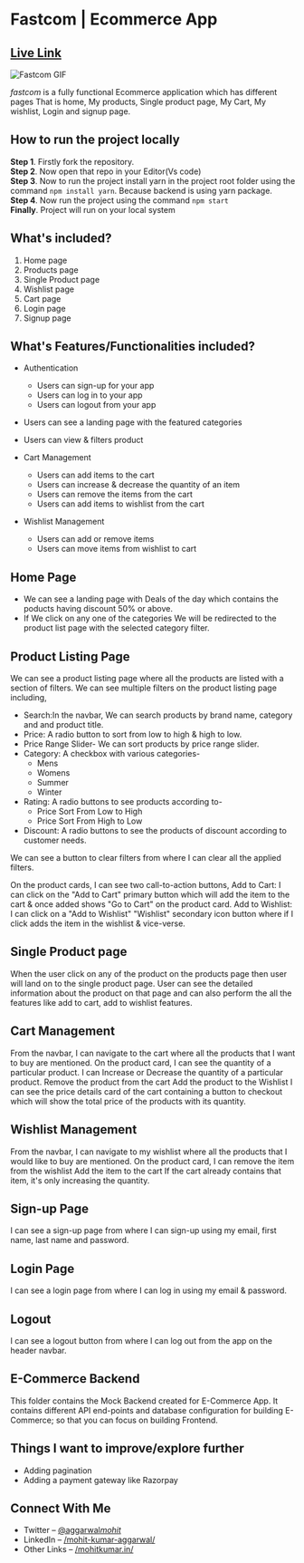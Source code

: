 # Fastcom | Ecommerce App

## [Live Link](https://fastcom.vercel.app/)

![Fastcom GIF](./src//assets/ecom%20gif.gif)

_fastcom_ is a fully functional Ecommerce application which has different pages That is home, My products, Single product page, My Cart, My wishlist, Login and signup page.

## How to run the project locally

**Step 1**. Firstly fork the repository.  
**Step 2**. Now open that repo in your Editor(Vs code)  
**Step 3**. Now to run the project install yarn in the project root folder using the command `npm install yarn`. Because backend is using yarn package.  
**Step 4**. Now run the project using the command `npm start`  
**Finally**. Project will run on your local system

## What's included?

1. Home page
2. Products page
3. Single Product page
4. Wishlist page
5. Cart page
6. Login page
7. Signup page

## What's Features/Functionalities included?

- Authentication

  - Users can sign-up for your app
  - Users can log in to your app
  - Users can logout from your app

- Users can see a landing page with the featured categories
- Users can view & filters product
- Cart Management
  - Users can add items to the cart
  - Users can increase & decrease the quantity of an item
  - Users can remove the items from the cart
  - Users can add items to wishlist from the cart
- Wishlist Management
  - Users can add or remove items
  - Users can move items from wishlist to cart

## Home Page

- We can see a landing page with Deals of the day which contains the poducts having discount 50% or above.
- If We click on any one of the categories We will be redirected to the product list page with the selected category filter.

## Product Listing Page

We can see a product listing page where all the products are listed with a section of filters.
We can see multiple filters on the product listing page including,

- Search:In the navbar, We can search products by brand name, category and and product title.
- Price: A radio button to sort from low to high & high to low.
- Price Range Slider- We can sort products by price range slider.
- Category: A checkbox with various categories-
  - Mens
  - Womens
  - Summer
  - Winter
- Rating: A radio buttons to see products according to-
  - Price Sort From Low to High
  - Price Sort From High to Low
- Discount: A radio buttons to see the products of discount according to customer needs.

We can see a button to clear filters from where I can clear all the applied filters.

On the product cards, I can see two call-to-action buttons,
Add to Cart: I can click on the "Add to Cart" primary button which will add the item to the cart & once added shows "Go to Cart" on the product card.
Add to Wishlist: I can click on a "Add to Wishlist" "Wishlist" secondary icon button where if I click adds the item in the wishlist & vice-verse.

## Single Product page

When the user click on any of the product on the products page then user will land on to the single product page. User can see the detailed information about the product on that page and can also perform the all the features like add to cart, add to wishlist features.

## Cart Management

From the navbar, I can navigate to the cart where all the products that I want to buy are mentioned.
On the product card,
I can see the quantity of a particular product.
I can Increase or Decrease the quantity of a particular product.
Remove the product from the cart
Add the product to the Wishlist
I can see the price details card of the cart containing a button to checkout which will show the total price of the products with its quantity.

## Wishlist Management

From the navbar, I can navigate to my wishlist where all the products that I would like to buy are mentioned.
On the product card,
I can remove the item from the wishlist
Add the item to the cart
If the cart already contains that item, it's only increasing the quantity.

## Sign-up Page

I can see a sign-up page from where I can sign-up using my email, first name, last name and password.

## Login Page

I can see a login page from where I can log in using my email & password.

## Logout

I can see a logout button from where I can log out from the app on the header navbar.

## E-Commerce Backend

This folder contains the Mock Backend created for E-Commerce App. It contains different API end-points and database configuration for building E-Commerce; so that you can focus on building Frontend.

## Things I want to improve/explore further

- Adding pagination
- Adding a payment gateway like Razorpay

## Connect With Me

- Twitter – [@aggarwal*mohit*](https://twitter.com/aggarwal_mohit_)
- LinkedIn – [/mohit-kumar-aggarwal/](https://www.linkedin.com/in/mohit-kumar-aggarwal/)
- Other Links – [/mohitkumar.in/](https://mohitkumar.in/)
